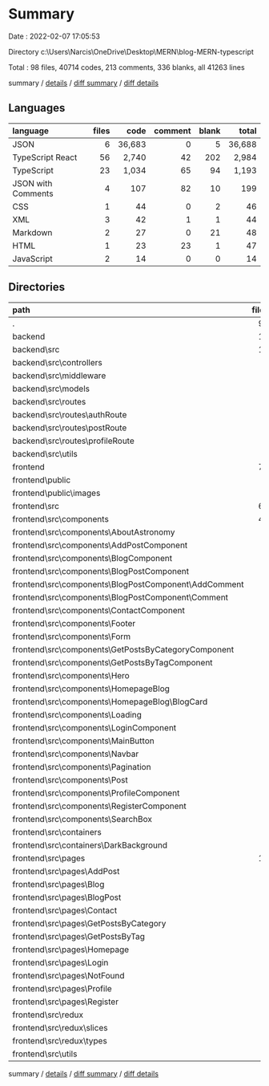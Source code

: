 # Summary

Date : 2022-02-07 17:05:53

Directory c:\Users\Narcis\OneDrive\Desktop\MERN\blog-MERN-typescript

Total : 98 files,  40714 codes, 213 comments, 336 blanks, all 41263 lines

summary / [details](details.md) / [diff summary](diff.md) / [diff details](diff-details.md)

## Languages
| language | files | code | comment | blank | total |
| :--- | ---: | ---: | ---: | ---: | ---: |
| JSON | 6 | 36,683 | 0 | 5 | 36,688 |
| TypeScript React | 56 | 2,740 | 42 | 202 | 2,984 |
| TypeScript | 23 | 1,034 | 65 | 94 | 1,193 |
| JSON with Comments | 4 | 107 | 82 | 10 | 199 |
| CSS | 1 | 44 | 0 | 2 | 46 |
| XML | 3 | 42 | 1 | 1 | 44 |
| Markdown | 2 | 27 | 0 | 21 | 48 |
| HTML | 1 | 23 | 23 | 1 | 47 |
| JavaScript | 2 | 14 | 0 | 0 | 14 |

## Directories
| path | files | code | comment | blank | total |
| :--- | ---: | ---: | ---: | ---: | ---: |
| . | 98 | 40,714 | 213 | 336 | 41,263 |
| backend | 19 | 7,079 | 133 | 78 | 7,290 |
| backend\src | 13 | 663 | 47 | 56 | 766 |
| backend\src\controllers | 3 | 415 | 12 | 12 | 439 |
| backend\src\middleware | 2 | 44 | 0 | 5 | 49 |
| backend\src\models | 3 | 150 | 2 | 13 | 165 |
| backend\src\routes | 3 | 25 | 30 | 15 | 70 |
| backend\src\routes\authRoute | 1 | 8 | 9 | 5 | 22 |
| backend\src\routes\postRoute | 1 | 11 | 18 | 7 | 36 |
| backend\src\routes\profileRoute | 1 | 6 | 3 | 3 | 12 |
| backend\src\utils | 2 | 29 | 3 | 11 | 43 |
| frontend | 77 | 33,563 | 80 | 258 | 33,901 |
| frontend\public | 5 | 90 | 24 | 3 | 117 |
| frontend\public\images | 3 | 42 | 1 | 1 | 44 |
| frontend\src | 66 | 3,123 | 56 | 231 | 3,410 |
| frontend\src\components | 40 | 2,128 | 30 | 141 | 2,299 |
| frontend\src\components\AboutAstronomy | 2 | 69 | 0 | 7 | 76 |
| frontend\src\components\AddPostComponent | 3 | 248 | 5 | 10 | 263 |
| frontend\src\components\BlogComponent | 2 | 53 | 0 | 5 | 58 |
| frontend\src\components\BlogPostComponent | 6 | 493 | 12 | 31 | 536 |
| frontend\src\components\BlogPostComponent\AddComment | 2 | 70 | 2 | 7 | 79 |
| frontend\src\components\BlogPostComponent\Comment | 2 | 225 | 4 | 9 | 238 |
| frontend\src\components\ContactComponent | 1 | 37 | 0 | 3 | 40 |
| frontend\src\components\Footer | 2 | 75 | 1 | 9 | 85 |
| frontend\src\components\Form | 1 | 73 | 0 | 3 | 76 |
| frontend\src\components\GetPostsByCategoryComponent | 1 | 43 | 0 | 3 | 46 |
| frontend\src\components\GetPostsByTagComponent | 2 | 48 | 0 | 5 | 53 |
| frontend\src\components\Hero | 2 | 58 | 0 | 5 | 63 |
| frontend\src\components\HomepageBlog | 4 | 140 | 1 | 14 | 155 |
| frontend\src\components\HomepageBlog\BlogCard | 2 | 76 | 0 | 9 | 85 |
| frontend\src\components\Loading | 1 | 13 | 0 | 3 | 16 |
| frontend\src\components\LoginComponent | 1 | 60 | 0 | 3 | 63 |
| frontend\src\components\MainButton | 1 | 15 | 0 | 2 | 17 |
| frontend\src\components\Navbar | 2 | 202 | 1 | 14 | 217 |
| frontend\src\components\Pagination | 2 | 51 | 2 | 5 | 58 |
| frontend\src\components\Post | 2 | 102 | 0 | 5 | 107 |
| frontend\src\components\ProfileComponent | 2 | 200 | 6 | 8 | 214 |
| frontend\src\components\RegisterComponent | 1 | 74 | 1 | 2 | 77 |
| frontend\src\components\SearchBox | 2 | 74 | 1 | 4 | 79 |
| frontend\src\containers | 1 | 10 | 0 | 2 | 12 |
| frontend\src\containers\DarkBackground | 1 | 10 | 0 | 2 | 12 |
| frontend\src\pages | 11 | 496 | 12 | 38 | 546 |
| frontend\src\pages\AddPost | 1 | 10 | 0 | 3 | 13 |
| frontend\src\pages\Blog | 1 | 107 | 2 | 4 | 113 |
| frontend\src\pages\BlogPost | 1 | 52 | 0 | 3 | 55 |
| frontend\src\pages\Contact | 1 | 10 | 0 | 3 | 13 |
| frontend\src\pages\GetPostsByCategory | 1 | 110 | 5 | 5 | 120 |
| frontend\src\pages\GetPostsByTag | 1 | 110 | 5 | 4 | 119 |
| frontend\src\pages\Homepage | 1 | 14 | 0 | 3 | 17 |
| frontend\src\pages\Login | 1 | 10 | 0 | 3 | 13 |
| frontend\src\pages\NotFound | 1 | 13 | 0 | 3 | 16 |
| frontend\src\pages\Profile | 1 | 50 | 0 | 4 | 54 |
| frontend\src\pages\Register | 1 | 10 | 0 | 3 | 13 |
| frontend\src\redux | 5 | 304 | 12 | 18 | 334 |
| frontend\src\redux\slices | 3 | 240 | 12 | 16 | 268 |
| frontend\src\redux\types | 2 | 64 | 0 | 2 | 66 |
| frontend\src\utils | 4 | 47 | 1 | 10 | 58 |

summary / [details](details.md) / [diff summary](diff.md) / [diff details](diff-details.md)